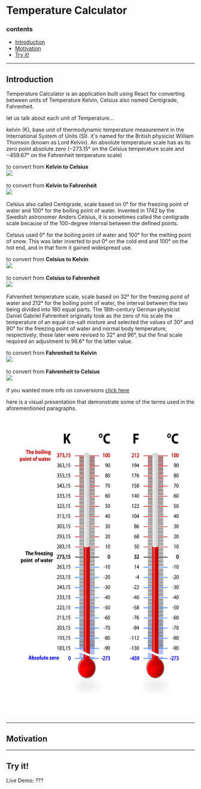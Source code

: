 # Temperature Calculator

### contents

-   [Introduction](#introduction)
-   [Motivation](#motivation)
-   [Try it!](#try-it!)

---

## Introduction

Temperature Calculator is an application built using React for converting between units of Temperature Kelvin, Celsius also named Centigrade, Fahrenheit.

let us talk about each unit of Temperature...

kelvin (K), base unit of thermodynamic temperature measurement in the International System of Units (SI). it's named for the British physicist William Thomson (known as Lord Kelvin). An absolute temperature scale has as its zero point absolute zero (−273.15° on the Celsius temperature scale and −459.67° on the Fahrenheit temperature scale)

to convert from **Kelvin to Celsius**
<br> <img src="http://yuml.me/diagram/scruffy/class/[°C = K - 273.15{bg:blue}]" >

to convert from **Kelvin to Fahrenheit**
<br> <img src="http://yuml.me/diagram/scruffy/class/[°F = (K - 273.15) × 9 / 5 + 32{bg:blue}]" >

Celsius also called Centigrade, scale based on 0° for the freezing point of water and 100° for the boiling point of water. Invented in 1742 by the Swedish astronomer Anders Celsius, it is sometimes called the centigrade scale because of the 100-degree interval between the defined points.

Celsius used 0° for the boiling point of water and 100° for the melting point of snow. This was later inverted to put 0° on the cold end and 100° on the hot end, and in that form it gained widespread use.

to convert from **Celsius to Kelvin** 
<br> <img src="http://yuml.me/diagram/scruffy/class/[K = °C + 273.15{bg:blue}]" >

to convert from **Celsius to Fahrenheit**
<br> <img src="http://yuml.me/diagram/scruffy/class/[°F = °C × (9 / 5) + 32{bg:blue}]" >

Fahrenheit temperature scale, scale based on 32° for the freezing point of water and 212° for the boiling point of water, the interval between the two being divided into 180 equal parts. The 18th-century German physicist Daniel Gabriel Fahrenheit originally took as the zero of his scale the temperature of an equal ice-salt mixture and selected the values of 30° and 90° for the freezing point of water and normal body temperature, respectively; these later were revised to 32° and 96°, but the final scale required an adjustment to 98.6° for the latter value.

to convert from **Fahrenheit to Kelvin**
<br> <img src="http://yuml.me/diagram/scruffy/class/[K = (°F - 32) × 5 / 9 + 273.15{bg:blue}]" >

to convert from **Fahrenheit to Celsius**
<br> <img src="http://yuml.me/diagram/scruffy/class/[°C = (°F - 32) × 5 / 9 {bg:blue}]" >

if you wanted more info on conversions [click here](https://byjus.com/temperature-conversion-formula/)

here is a visual presentation that demonstrate some of the terms used in the aforementioned paragraphs.

<img src="/src/assets/images/scales(k%2Cf%2Cc).jpeg" alt="unit of temperatures" width="550" height="800">

---
## Motivation

---

## Try it!
Live Demo: ???

